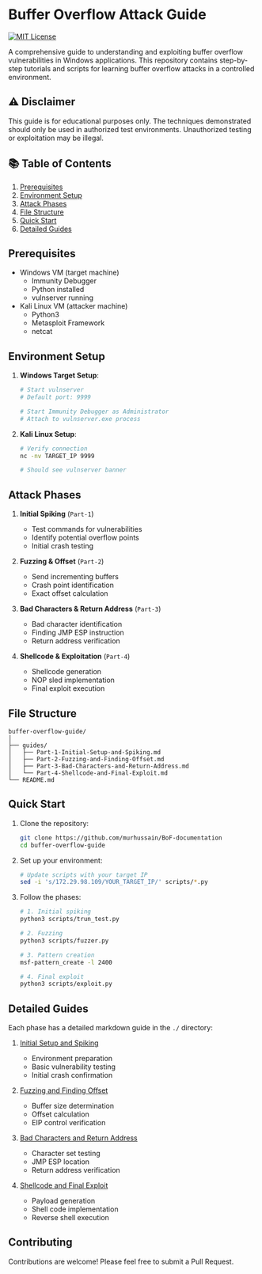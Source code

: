 # Buffer Overflow Attack Guide
[![MIT License](https://img.shields.io/badge/License-MIT-green.svg)](https://choosealicense.com/licenses/mit/)

A comprehensive guide to understanding and exploiting buffer overflow vulnerabilities in Windows applications. This repository contains step-by-step tutorials and scripts for learning buffer overflow attacks in a controlled environment.

## ⚠️ Disclaimer

This guide is for educational purposes only. The techniques demonstrated should only be used in authorized test environments. Unauthorized testing or exploitation may be illegal.

## 📚 Table of Contents

1. [Prerequisites](#prerequisites)
2. [Environment Setup](#environment-setup)
3. [Attack Phases](#attack-phases)
4. [File Structure](#file-structure)
5. [Quick Start](#quick-start)
6. [Detailed Guides](#detailed-guides)

## Prerequisites

- Windows VM (target machine)
  - Immunity Debugger
  - Python installed
  - vulnserver running
- Kali Linux VM (attacker machine)
  - Python3
  - Metasploit Framework
  - netcat

## Environment Setup

1. **Windows Target Setup**:
   ```bash
   # Start vulnserver
   # Default port: 9999
   
   # Start Immunity Debugger as Administrator
   # Attach to vulnserver.exe process
   ```

2. **Kali Linux Setup**:
   ```bash
   # Verify connection
   nc -nv TARGET_IP 9999
   
   # Should see vulnserver banner
   ```

## Attack Phases

1. **Initial Spiking** (`Part-1`)
   - Test commands for vulnerabilities
   - Identify potential overflow points
   - Initial crash testing

2. **Fuzzing & Offset** (`Part-2`)
   - Send incrementing buffers
   - Crash point identification
   - Exact offset calculation

3. **Bad Characters & Return Address** (`Part-3`)
   - Bad character identification
   - Finding JMP ESP instruction
   - Return address verification

4. **Shellcode & Exploitation** (`Part-4`)
   - Shellcode generation
   - NOP sled implementation
   - Final exploit execution

## File Structure

```
buffer-overflow-guide/
│
├── guides/
│   ├── Part-1-Initial-Setup-and-Spiking.md
│   ├── Part-2-Fuzzing-and-Finding-Offset.md
│   ├── Part-3-Bad-Characters-and-Return-Address.md
│   └── Part-4-Shellcode-and-Final-Exploit.md
└── README.md
```

## Quick Start

1. Clone the repository:
   ```bash
   git clone https://github.com/murhussain/BoF-documentation
   cd buffer-overflow-guide
   ```

2. Set up your environment:
   ```bash
   # Update scripts with your target IP
   sed -i 's/172.29.98.109/YOUR_TARGET_IP/' scripts/*.py
   ```

3. Follow the phases:
   ```bash
   # 1. Initial spiking
   python3 scripts/trun_test.py
   
   # 2. Fuzzing
   python3 scripts/fuzzer.py
   
   # 3. Pattern creation
   msf-pattern_create -l 2400
   
   # 4. Final exploit
   python3 scripts/exploit.py
   ```

## Detailed Guides

Each phase has a detailed markdown guide in the `./` directory:

1. [Initial Setup and Spiking](./Part-1.md)
   - Environment preparation
   - Basic vulnerability testing
   - Initial crash confirmation

2. [Fuzzing and Finding Offset](./Part-2.md)
   - Buffer size determination
   - Offset calculation
   - EIP control verification

3. [Bad Characters and Return Address](./Part-3.md)
   - Character set testing
   - JMP ESP location
   - Return address verification

4. [Shellcode and Final Exploit](./Part-4.md)
   - Payload generation
   - Shell code implementation
   - Reverse shell execution

## Contributing

Contributions are welcome! Please feel free to submit a Pull Request.
